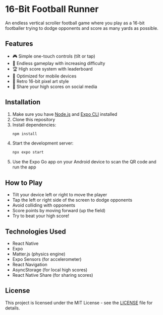 # 16-Bit Football Runner

An endless vertical scroller football game where you play as a 16-bit footballer trying to dodge opponents and score as many yards as possible.

## Features

- 🎮 Simple one-touch controls (tilt or tap)
- 🏈 Endless gameplay with increasing difficulty
- 🏆 High score system with leaderboard
- 📱 Optimized for mobile devices
- 🎨 Retro 16-bit pixel art style
- 📱 Share your high scores on social media

## Installation

1. Make sure you have [Node.js](https://nodejs.org/) and [Expo CLI](https://expo.io/) installed
2. Clone this repository
3. Install dependencies:
   ```bash
   npm install
   ```
4. Start the development server:
   ```bash
   npx expo start
   ```
5. Use the Expo Go app on your Android device to scan the QR code and run the app

## How to Play

- Tilt your device left or right to move the player
- Tap the left or right side of the screen to dodge opponents
- Avoid colliding with opponents
- Score points by moving forward (up the field)
- Try to beat your high score!

## Technologies Used

- React Native
- Expo
- Matter.js (physics engine)
- Expo Sensors (for accelerometer)
- React Navigation
- AsyncStorage (for local high scores)
- React Native Share (for sharing scores)

## License

This project is licensed under the MIT License - see the [LICENSE](LICENSE) file for details.
